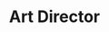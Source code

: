 ---
layout: default
image: ben.jpg
name: Ben De Rienzo
title: Art Director
order: 7

social: 
  - account: twitter
    username: derienzo777
  - account: facebook
    username: derienzo777
  - account: instagram
    username: derienzo777
  - account: dribbble
    username: derienzo777
    
---